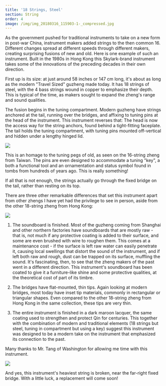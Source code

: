 ```yaml
---
title: '18 Strings, Steel'
section: String
order: 4
image: /img/img_20180316_115903-1-_compressed.jpg
---
```

As the government pushed for traditional instruments to take on a new form in post-war China, instrument makers added strings to the then common 16. Different changes spread at different speeds through different makers, creating surprising fusions of new and old. Here is one example of such an instrument. Built in the 1980s in Hong Kong this Skylark-brand instrument takes some of the innovations of the preceding decades in their own direction.

First up is its size: at just around 58 inches or 147 cm long, it's about as long as the modern "Travel Sized" guzheng made today. It has 18 strings of steel, with the 4 bass strings wound in copper to emphasize their depth. This is typical of the time, as makers sought to expand the zheng's range and sound qualities.

The fusion begins in the tuning compartment. Modern guzheng have strings anchored at the tail, running over the bridges, and affixing to tuning pins at the head of the instrument. This instrument reverses that: The head is now the access way for the string anchors, found behind a tight-fitting faceplate. The tail holds the tuning compartment, with tuning pins mounted off-vertical and hidden under a lengthy hinged lid.

![](/img/hkguzhengtail.jpg)

This is an homage to the tuning pegs of old, as seen on the 16-string zheng from Taiwan. The pins are even designed to accommodate a tuning "key", a both a functional tool and an ornamentation and status symbol found in tombs from hundreds of years ago. This is really something!

If all that is not enough, the strings actually go through the fixed bridge on the tail, rather than resting on its top.

There are three other remarkable differences that set this instrument apart from other zhengs I have yet had the privilege to see in person, aside from the other 18-string zheng from Hong Kong:

![](/img/hk18steelbridges-1-.jpg)

1) The soundboard is finished. Most of the guzheng coming from Shanghai and other northern factories have soundboards that are mostly raw - that is, not much if any protective coating is added to their surface, and some are even brushed with wire to roughen them. This comes at a maintenance cost - if the surface is left raw water can easily penetrate it, causing local swellings that distort the sound of the instrument, and if left both raw and rough, dust can be trapped on its surface, muffling the sound. It's fascinating, then, to see that the zheng makers of the past went in a  different direction. This instrument's soundboard has been coated to give it a furniture-like shine and some protective qualities, at the theoretical cost of part of its timbre.

2) The bridges have flat-mounted, thin tips. Again looking at modern bridges, most today have inset tip materials, commonly in rectangular or triangular shapes. Even compared to the other 18-string zheng from Hong Kong in the same collection, these tips are very thin.

3) The entire instrument is finished in a dark maroon lacquer, the same coating used to strengthen and protect Qin for centuries. This together with the combination of modern and traditional elements (18 strings but steel, tuning in compartment but using a key) suggest this instrument was designed to be a modern take on the instrument that emphasized its connection to the past.  

Many thanks to Mr. Tang of Washington for allowing me time with this instrument.

![](/img/skylark-insignia.jpg)

And yes, this instrument's heaviest string is broken, near the far-right fixed bridge. With a little luck, a replacement will come soon!
